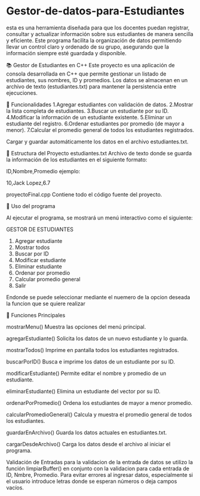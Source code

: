 # Gestor-de-datos-para-Estudiantes
esta es una herramienta diseñada para que los docentes puedan registrar, consultar y actualizar información sobre sus estudiantes de manera sencilla y eficiente. Este programa facilita la organización de datos permitiendo llevar un control claro y ordenado de su grupo, asegurando que la información siempre esté guardada y disponible.

📚 Gestor de Estudiantes en C++
Este proyecto es una aplicación de consola desarrollada en C++ que permite gestionar un listado de estudiantes, sus nombres, ID y promedios. Los datos se almacenan en un archivo de texto (estudiantes.txt) para mantener la persistencia entre ejecuciones.

🧩 Funcionalidades
1.Agregar estudiantes con validación de datos.
2.Mostrar la lista completa de estudiantes.
3.Buscar un estudiante por su ID.
4.Modificar la información de un estudiante existente.
5.Eliminar un estudiante del registro.
6.Ordenar estudiantes por promedio (de mayor a menor).
7.Calcular el promedio general de todos los estudiantes registrados.

Cargar y guardar automáticamente los datos en el archivo estudiantes.txt.

📁 Estructura del Proyecto
estudiantes.txt
Archivo de texto donde se guarda la información de los estudiantes en el siguiente formato:

ID,Nombre,Promedio
ejemplo:

10,Jack Lopez,6.7

proyectoFinal.cpp
Contiene todo el código fuente del proyecto.

📌 Uso del programa

Al ejecutar el programa, se mostrará un menú interactivo como el siguiente:

GESTOR DE ESTUDIANTES
1. Agregar estudiante
2. Mostrar todos
3. Buscar por ID
4. Modificar estudiante
5. Eliminar estudiante
6. Ordenar por promedio
7. Calcular promedio general
0. Salir

Endonde se puede seleccionar mediante el nuemero de la opcion deseada la funcion que se quiere realizar

📝 Funciones Principales

mostrarMenu() 	Muestra las opciones del menú principal.

agregarEstudiante()	Solicita los datos de un nuevo estudiante y lo guarda.

mostrarTodos()	Imprime en pantalla todos los estudiantes registrados.

buscarPorID()	Busca e imprime los datos de un estudiante por su ID.

modificarEstudiante()	Permite editar el nombre y promedio de un estudiante.

eliminarEstudiante()	Elimina un estudiante del vector por su ID.

ordenarPorPromedio()	Ordena los estudiantes de mayor a menor promedio.

calcularPromedioGeneral()	Calcula y muestra el promedio general de todos los estudiantes.

guardarEnArchivo()	Guarda los datos actuales en estudiantes.txt.

cargarDesdeArchivo()	Carga los datos desde el archivo al iniciar el programa.

Validación de Entradas
para la validacion de la entrada de datos se utilizo la función limpiarBuffer() en conjunto con la validacion para cada entrada de ID, Nmbre, Promedio.
Para evitar errores al ingresar datos, especialmente si el usuario introduce letras donde se esperan números o deja campos vacíos.
